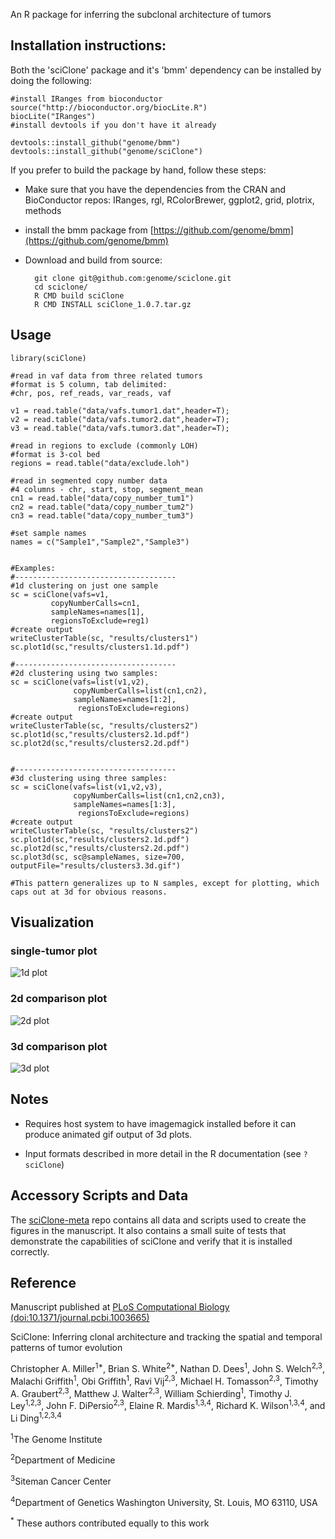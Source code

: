 An R package for inferring the subclonal architecture of tumors

## Installation instructions:

Both the 'sciClone' package and it's 'bmm' dependency can be installed by doing the following:

```{r}
#install IRanges from bioconductor
source("http://bioconductor.org/biocLite.R")
biocLite("IRanges")
#install devtools if you don't have it already

devtools::install_github("genome/bmm")
devtools::install_github("genome/sciClone")
```

If you prefer to build the package by hand, follow these steps:

- Make sure that you have the dependencies from the CRAN and BioConductor repos:
IRanges, rgl, RColorBrewer, ggplot2, grid, plotrix, methods

- install the bmm package from [https://github.com/genome/bmm](https://github.com/genome/bmm)

- Download and build from source:


        git clone git@github.com:genome/sciclone.git
        cd sciclone/
        R CMD build sciClone
        R CMD INSTALL sciClone_1.0.7.tar.gz

## Usage
    library(sciClone)

    #read in vaf data from three related tumors
    #format is 5 column, tab delimited: 
    #chr, pos, ref_reads, var_reads, vaf

    v1 = read.table("data/vafs.tumor1.dat",header=T);
    v2 = read.table("data/vafs.tumor2.dat",header=T);
    v3 = read.table("data/vafs.tumor3.dat",header=T);

    #read in regions to exclude (commonly LOH)
    #format is 3-col bed
    regions = read.table("data/exclude.loh")

    #read in segmented copy number data
    #4 columns - chr, start, stop, segment_mean   
    cn1 = read.table("data/copy_number_tum1")
    cn2 = read.table("data/copy_number_tum2")
    cn3 = read.table("data/copy_number_tum3")

    #set sample names
    names = c("Sample1","Sample2","Sample3")


    #Examples:
    #------------------------------------
    #1d clustering on just one sample
    sc = sciClone(vafs=v1,
             copyNumberCalls=cn1,
             sampleNames=names[1],
             regionsToExclude=reg1)
    #create output
    writeClusterTable(sc, "results/clusters1")
    sc.plot1d(sc,"results/clusters1.1d.pdf")

    #------------------------------------
    #2d clustering using two samples:
    sc = sciClone(vafs=list(v1,v2),
                  copyNumberCalls=list(cn1,cn2),
                  sampleNames=names[1:2],
                   regionsToExclude=regions)
    #create output
    writeClusterTable(sc, "results/clusters2")
    sc.plot1d(sc,"results/clusters2.1d.pdf")
    sc.plot2d(sc,"results/clusters2.2d.pdf")


    #------------------------------------
    #3d clustering using three samples:
    sc = sciClone(vafs=list(v1,v2,v3),
                  copyNumberCalls=list(cn1,cn2,cn3),
                  sampleNames=names[1:3],
                   regionsToExclude=regions)
    #create output
    writeClusterTable(sc, "results/clusters2")
    sc.plot1d(sc,"results/clusters2.1d.pdf")
    sc.plot2d(sc,"results/clusters2.2d.pdf")
    sc.plot3d(sc, sc@sampleNames, size=700, outputFile="results/clusters3.3d.gif")

    #This pattern generalizes up to N samples, except for plotting, which caps out at 3d for obvious reasons.

## Visualization

### single-tumor plot
![1d plot](http://i.imgur.com/n4JNs9t.png)

### 2d comparison plot
![2d plot](http://i.imgur.com/8h0qAWx.png)

### 3d comparison plot
![3d plot](http://i.imgur.com/iM0V1kq.gif)

## Notes

- Requires host system to have imagemagick installed before it can produce animated gif output of 3d plots.

- Input formats described in more detail in the R documentation (see `?sciClone`)

## Accessory Scripts and Data
The [sciClone-meta](https://github.com/genome/sciclone-meta) repo contains all data and scripts used to create the figures in the manuscript. It also contains a small suite of tests that demonstrate the capabilities of sciClone and verify that it is installed correctly.

## Reference
Manuscript published at [PLoS Computational Biology (doi:10.1371/journal.pcbi.1003665)](http://www.ploscompbiol.org/article/info%3Adoi%2F10.1371%2Fjournal.pcbi.1003665)

SciClone: Inferring clonal architecture and tracking the spatial and temporal patterns of tumor evolution

Christopher A. Miller<sup>1*</sup>, Brian S. White<sup>2*</sup>, Nathan D. Dees<sup>1</sup>, John S. Welch<sup>2,3</sup>, Malachi Griffith<sup>1</sup>, Obi Griffith<sup>1</sup>, Ravi Vij<sup>2,3</sup>, Michael H. Tomasson<sup>2,3</sup>, Timothy A. Graubert<sup>2,3</sup>, Matthew J. Walter<sup>2,3</sup>, William Schierding<sup>1</sup>, Timothy J. Ley<sup>1,2,3</sup>, John F. DiPersio<sup>2,3</sup>, Elaine R. Mardis<sup>1,3,4</sup>, Richard K. Wilson<sup>1,3,4</sup>, and Li Ding<sup>1,2,3,4</sup>

<sup>1</sup>The Genome Institute

<sup>2</sup>Department of Medicine

<sup>3</sup>Siteman Cancer Center

<sup>4</sup>Department of Genetics Washington University, St. Louis, MO 63110, USA

<sup>*</sup> These authors contributed equally to this work
